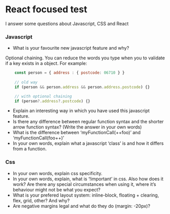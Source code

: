 # React focused test
I answer some questions about Javascript, CSS and React

### Javascript ###
* What is your favourite new javascript feature and why?

Optional chaining.
You can reduce the words you type when you to validate if a key exists in a object. For example: 
```javascript
    const person = { address : { postcode: 06710 } }
    
    // old way
    if (person && person.address && person.address.postcode) {}

    // with optional chaining
    if (person?.address?.postcode) {}
```

* Explain an interesting way in which you have used this javascript feature.
* Is there any difference between regular function syntax and the shorter arrow function syntax? (Write the answer in your own words)
* What is the difference between ‘myFunctionCall(++foo)’   and  ‘myFunctionCall(foo++)’
* In your own words, explain what a javascript ‘class’ is and how it differs from a function.

### Css ###
* In your own words, explain css specificity.
* In your own words, explain, what is ‘!important’ in css.  Also how does it work?  Are there any special circumstances when using it, where it’s behaviour might not be what you expect?
* What is your prefered layout system: inline-block, floating + clearing, flex, grid, other?  And why?
* Are negative margins legal and what do they do (margin: -20px)?
